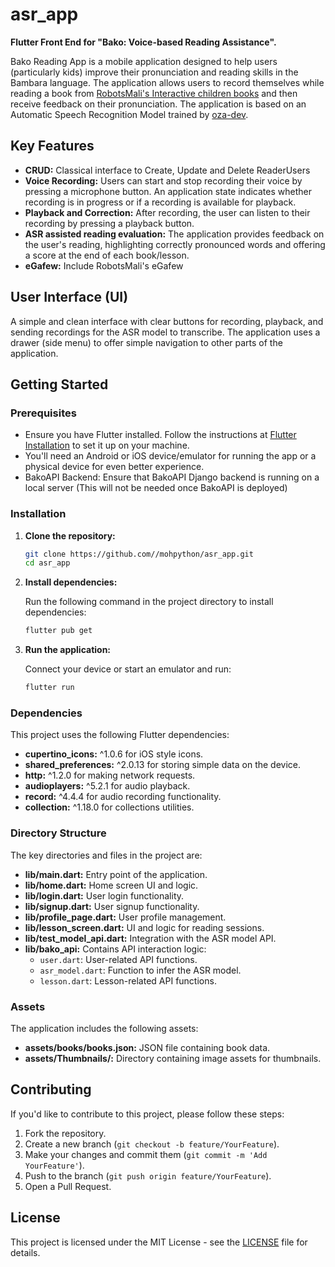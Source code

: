 # asr_app

**Flutter Front End for "Bako: Voice-based Reading Assistance".**

Bako Reading App is a mobile application designed to help users (particularly kids) improve their pronunciation and reading skills in the Bambara language. The application allows users to record themselves while reading a book from [RobotsMali's Interactive children books](https://bloomlibrary.org/RobotsMali/) and then receive feedback on their pronunciation. The application is based on an Automatic Speech Recognition Model trained by [oza-dev](https://huggingface.co/oza75).

## Key Features

- **CRUD:** Classical interface to Create, Update and Delete ReaderUsers
- **Voice Recording:** Users can start and stop recording their voice by pressing a microphone button. An application state indicates whether recording is in progress or if a recording is available for playback.
- **Playback and Correction:** After recording, the user can listen to their recording by pressing a playback button. 
- **ASR assisted reading evaluation:** The application provides feedback on the user's reading, highlighting correctly pronounced words and offering a score at the end of each book/lesson.
- **eGafew:** Include RobotsMali's eGafew

## User Interface (UI)

A simple and clean interface with clear buttons for recording, playback, and sending recordings for the ASR model to transcribe. The application uses a drawer (side menu) to offer simple navigation to other parts of the application.

## Getting Started

### Prerequisites

- Ensure you have Flutter installed. Follow the instructions at [Flutter Installation](https://flutter.dev/docs/get-started/install) to set it up on your machine.
- You'll need an Android or iOS device/emulator for running the app or a physical device for even better experience.
- BakoAPI Backend: Ensure that BakoAPI Django backend is running on a local server (This will not be needed once BakoAPI is deployed)

### Installation

1. **Clone the repository:**

   ```bash
   git clone https://github.com//mohpython/asr_app.git
   cd asr_app
   ```

2. **Install dependencies:**

   Run the following command in the project directory to install dependencies:

   ```bash
   flutter pub get
   ```

3. **Run the application:**

   Connect your device or start an emulator and run:

   ```bash
   flutter run
   ```

### Dependencies

This project uses the following Flutter dependencies:

- **cupertino_icons:** ^1.0.6 for iOS style icons.
- **shared_preferences:** ^2.0.13 for storing simple data on the device.
- **http:** ^1.2.0 for making network requests.
- **audioplayers:** ^5.2.1 for audio playback.
- **record:** ^4.4.4 for audio recording functionality.
- **collection:** ^1.18.0 for collections utilities.

### Directory Structure

The key directories and files in the project are:

- **lib/main.dart:** Entry point of the application.
- **lib/home.dart:** Home screen UI and logic.
- **lib/login.dart:** User login functionality.
- **lib/signup.dart:** User signup functionality.
- **lib/profile_page.dart:** User profile management.
- **lib/lesson_screen.dart:** UI and logic for reading sessions.
- **lib/test_model_api.dart:** Integration with the ASR model API.
- **lib/bako_api:** Contains API interaction logic:
    - `user.dart`: User-related API functions.
    - `asr_model.dart`: Function to infer the ASR model.
    - `lesson.dart`: Lesson-related API functions.

### Assets

The application includes the following assets:

- **assets/books/books.json:** JSON file containing book data.
- **assets/Thumbnails/:** Directory containing image assets for thumbnails.

## Contributing

If you'd like to contribute to this project, please follow these steps:

1. Fork the repository.
2. Create a new branch (`git checkout -b feature/YourFeature`).
3. Make your changes and commit them (`git commit -m 'Add YourFeature'`).
4. Push to the branch (`git push origin feature/YourFeature`).
5. Open a Pull Request.

## License

This project is licensed under the MIT License - see the [LICENSE](LICENSE) file for details.
```
